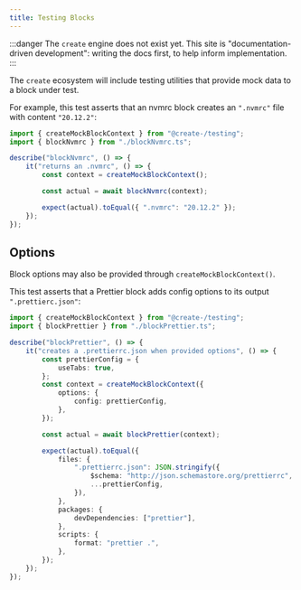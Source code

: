 ```yaml
---
title: Testing Blocks
---
```


:::danger
The `create` engine does not exist yet.
This site is "documentation-driven development": writing the docs first, to help inform implementation.
:::

The `create` ecosystem will include testing utilities that provide mock data to a block under test.

For example, this test asserts that an nvmrc block creates an `".nvmrc"` file with content `"20.12.2"`:

```ts
import { createMockBlockContext } from "@create-/testing";
import { blockNvmrc } from "./blockNvmrc.ts";

describe("blockNvmrc", () => {
	it("returns an .nvmrc", () => {
		const context = createMockBlockContext();

		const actual = await blockNvmrc(context);

		expect(actual).toEqual({ ".nvmrc": "20.12.2" });
	});
});
```

## Options

Block options may also be provided through `createMockBlockContext()`.

This test asserts that a Prettier block adds config options to its output `".prettierc.json"`:

```ts
import { createMockBlockContext } from "@create-/testing";
import { blockPrettier } from "./blockPrettier.ts";

describe("blockPrettier", () => {
	it("creates a .prettierrc.json when provided options", () => {
		const prettierConfig = {
			useTabs: true,
		};
		const context = createMockBlockContext({
			options: {
				config: prettierConfig,
			},
		});

		const actual = await blockPrettier(context);

		expect(actual).toEqual({
			files: {
				".prettierrc.json": JSON.stringify({
					$schema: "http://json.schemastore.org/prettierrc",
					...prettierConfig,
				}),
			},
			packages: {
				devDependencies: ["prettier"],
			},
			scripts: {
				format: "prettier .",
			},
		});
	});
});
```
